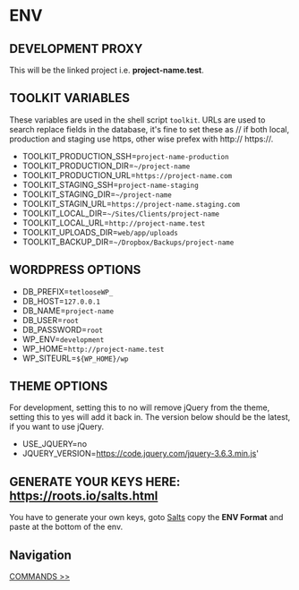 # ENV

## DEVELOPMENT PROXY

This will be the linked project i.e. **project-name.test**.

## TOOLKIT VARIABLES

These variables are used in the shell script `toolkit`. URLs are used to search replace fields in the database, it's fine to set these as // if both local, production and staging use https, other wise prefex with http:// https://.

- TOOLKIT_PRODUCTION_SSH=`project-name-production`
- TOOLKIT_PRODUCTION_DIR=`~/project-name`
- TOOLKIT_PRODUCTION_URL=`https://project-name.com`
- TOOLKIT_STAGING_SSH=`project-name-staging`
- TOOLKIT_STAGING_DIR=`~/project-name`
- TOOLKIT_STAGIN_URL=`https://project-name.staging.com`
- TOOLKIT_LOCAL_DIR=`~/Sites/Clients/project-name`
- TOOLKIT_LOCAL_URL=`http://project-name.test`
- TOOLKIT_UPLOADS_DIR=`web/app/uploads`
- TOOLKIT_BACKUP_DIR=`~/Dropbox/Backups/project-name`

## WORDPRESS OPTIONS

- DB_PREFIX=`tetlooseWP_`
- DB_HOST=`127.0.0.1`
- DB_NAME=`project-name`
- DB_USER=`root`
- DB_PASSWORD=`root`
- WP_ENV=`development`
- WP_HOME=`http://project-name.test`
- WP_SITEURL=`${WP_HOME}/wp`

## THEME OPTIONS

For development, setting this to no will remove jQuery from the theme, setting this to yes will add it back in. The version below should be the latest, if you want to use jQuery.

- USE_JQUERY=no
- JQUERY_VERSION=https://code.jquery.com/jquery-3.6.3.min.js'

## GENERATE YOUR KEYS HERE: https://roots.io/salts.html

You have to generate your own keys, goto [Salts](https://roots.io/salts.html) copy the **ENV Format** and paste at the bottom of the env.

## Navigation

[COMMANDS >>](commands.md)
